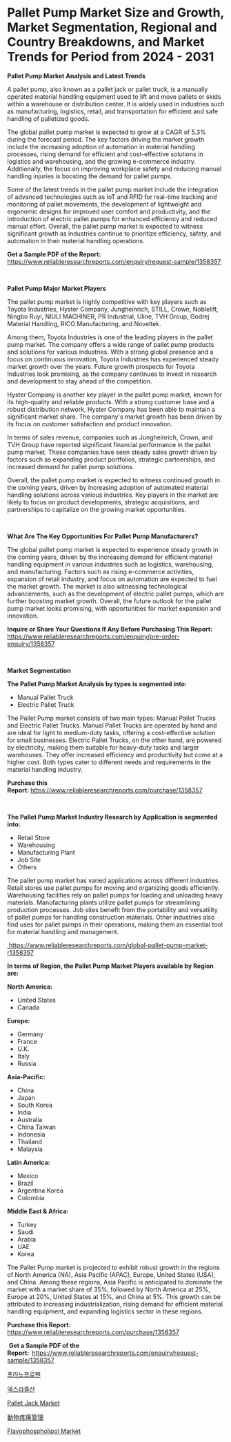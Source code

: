 <p><h1>Pallet Pump Market Size and Growth, Market Segmentation, Regional and Country Breakdowns, and Market Trends for Period from 2024 -  2031</h1></p><p><strong>Pallet Pump Market Analysis and Latest Trends</strong></p>
<p><p>A pallet pump, also known as a pallet jack or pallet truck, is a manually operated material handling equipment used to lift and move pallets or skids within a warehouse or distribution center. It is widely used in industries such as manufacturing, logistics, retail, and transportation for efficient and safe handling of palletized goods.</p><p>The global pallet pump market is expected to grow at a CAGR of 5.3% during the forecast period. The key factors driving the market growth include the increasing adoption of automation in material handling processes, rising demand for efficient and cost-effective solutions in logistics and warehousing, and the growing e-commerce industry. Additionally, the focus on improving workplace safety and reducing manual handling injuries is boosting the demand for pallet pumps.</p><p>Some of the latest trends in the pallet pump market include the integration of advanced technologies such as IoT and RFID for real-time tracking and monitoring of pallet movements, the development of lightweight and ergonomic designs for improved user comfort and productivity, and the introduction of electric pallet pumps for enhanced efficiency and reduced manual effort. Overall, the pallet pump market is expected to witness significant growth as industries continue to prioritize efficiency, safety, and automation in their material handling operations.</p></p>
<p><strong>Get a Sample PDF of the Report:&nbsp;</strong> <a href="https://www.reliableresearchreports.com/enquiry/request-sample/1358357">https://www.reliableresearchreports.com/enquiry/request-sample/1358357</a></p>
<p>&nbsp;</p>
<p><strong>Pallet Pump Major Market Players</strong></p>
<p><p>The pallet pump market is highly competitive with key players such as Toyota Industries, Hyster Company, Jungheinrich, STILL, Crown, Noblelift, Ningbo Ruyi, NIULI MACHINER, PR Industrial, Uline, TVH Group, Godrej Material Handling, RICO Manufacturing, and Noveltek.</p><p>Among them, Toyota Industries is one of the leading players in the pallet pump market. The company offers a wide range of pallet pump products and solutions for various industries. With a strong global presence and a focus on continuous innovation, Toyota Industries has experienced steady market growth over the years. Future growth prospects for Toyota Industries look promising, as the company continues to invest in research and development to stay ahead of the competition.</p><p>Hyster Company is another key player in the pallet pump market, known for its high-quality and reliable products. With a strong customer base and a robust distribution network, Hyster Company has been able to maintain a significant market share. The company's market growth has been driven by its focus on customer satisfaction and product innovation.</p><p>In terms of sales revenue, companies such as Jungheinrich, Crown, and TVH Group have reported significant financial performance in the pallet pump market. These companies have seen steady sales growth driven by factors such as expanding product portfolios, strategic partnerships, and increased demand for pallet pump solutions.</p><p>Overall, the pallet pump market is expected to witness continued growth in the coming years, driven by increasing adoption of automated material handling solutions across various industries. Key players in the market are likely to focus on product developments, strategic acquisitions, and partnerships to capitalize on the growing market opportunities.</p></p>
<p>&nbsp;</p>
<p><strong>What Are The Key Opportunities For Pallet Pump Manufacturers?</strong></p>
<p><p>The global pallet pump market is expected to experience steady growth in the coming years, driven by the increasing demand for efficient material handling equipment in various industries such as logistics, warehousing, and manufacturing. Factors such as rising e-commerce activities, expansion of retail industry, and focus on automation are expected to fuel the market growth. The market is also witnessing technological advancements, such as the development of electric pallet pumps, which are further boosting market growth. Overall, the future outlook for the pallet pump market looks promising, with opportunities for market expansion and innovation.</p></p>
<p><strong>Inquire or Share Your Questions If Any Before Purchasing This Report:</strong> <a href="https://www.reliableresearchreports.com/enquiry/pre-order-enquiry/1358357">https://www.reliableresearchreports.com/enquiry/pre-order-enquiry/1358357</a></p>
<p>&nbsp;</p>
<p><strong>Market Segmentation</strong></p>
<p><strong>The Pallet Pump Market Analysis by types is segmented into:</strong></p>
<p><ul><li>Manual Pallet Truck</li><li>Electric Pallet Truck</li></ul></p>
<p><p>The Pallet Pump market consists of two main types: Manual Pallet Trucks and Electric Pallet Trucks. Manual Pallet Trucks are operated by hand and are ideal for light to medium-duty tasks, offering a cost-effective solution for small businesses. Electric Pallet Trucks, on the other hand, are powered by electricity, making them suitable for heavy-duty tasks and larger warehouses. They offer increased efficiency and productivity but come at a higher cost. Both types cater to different needs and requirements in the material handling industry.</p></p>
<p><strong>Purchase this Report:&nbsp;</strong><a href="https://www.reliableresearchreports.com/purchase/1358357">https://www.reliableresearchreports.com/purchase/1358357</a></p>
<p>&nbsp;</p>
<p><strong>The Pallet Pump Market Industry Research by Application is segmented into:</strong></p>
<p><ul><li>Retail Store</li><li>Warehousing</li><li>Manufacturing Plant</li><li>Job Site</li><li>Others</li></ul></p>
<p><p>The pallet pump market has varied applications across different industries. Retail stores use pallet pumps for moving and organizing goods efficiently. Warehousing facilities rely on pallet pumps for loading and unloading heavy materials. Manufacturing plants utilize pallet pumps for streamlining production processes. Job sites benefit from the portability and versatility of pallet pumps for handling construction materials. Other industries also find uses for pallet pumps in their operations, making them an essential tool for material handling and management.</p></p>
<p><a href="https://www.reliableresearchreports.com/global-pallet-pump-market-r1358357">&nbsp;https://www.reliableresearchreports.com/global-pallet-pump-market-r1358357</a></p>
<p><strong>In terms of Region, the Pallet Pump Market Players available by Region are:</strong></p>
<p>
    <p> <strong> North America: </strong>
        <ul>
            <li>United States</li>
            <li>Canada</li>
        </ul>
        </p> 
    <p> <strong> Europe: </strong>
        <ul>
            <li>Germany</li>
            <li>France</li>
            <li>U.K.</li>
            <li>Italy</li>
            <li>Russia</li>
        </ul>
        </p> 
    <p> <strong> Asia-Pacific: </strong>
        <ul>
            <li>China</li>
            <li>Japan</li>
            <li>South Korea</li>
            <li>India</li>
            <li>Australia</li>
            <li>China Taiwan</li>
            <li>Indonesia</li>
            <li>Thailand</li>
            <li>Malaysia</li>
        </ul>
        </p> 
    <p> <strong> Latin America: </strong>
        <ul>
            <li>Mexico</li>
            <li>Brazil</li>
            <li>Argentina Korea</li>
            <li>Colombia</li>
        </ul>
        </p> 
    <p> <strong> Middle East & Africa: </strong>
        <ul>
            <li>Turkey</li>
            <li>Saudi</li>
            <li>Arabia</li>
            <li>UAE</li>
            <li>Korea</li>
        </ul>
    </p>
    </p>
<p><p>The Pallet Pump market is projected to exhibit robust growth in the regions of North America (NA), Asia Pacific (APAC), Europe, United States (USA), and China. Among these regions, Asia Pacific is anticipated to dominate the market with a market share of 35%, followed by North America at 25%, Europe at 20%, United States at 15%, and China at 5%. This growth can be attributed to increasing industrialization, rising demand for efficient material handling equipment, and expanding logistics sector in these regions.</p></p>
<p><strong>Purchase this Report: </strong><a href="https://www.reliableresearchreports.com/purchase/1358357">https://www.reliableresearchreports.com/purchase/1358357</a></p>
<p>&nbsp;<strong>Get a Sample PDF of the Report:&nbsp;&nbsp;</strong><a href="https://www.reliableresearchreports.com/enquiry/request-sample/1358357">https://www.reliableresearchreports.com/enquiry/request-sample/1358357</a></p>
<p><strong></strong></p>
<p><p><a href="https://github.com/Hubertstyenger6685/Market-Research-Report-List-1/blob/main/657468620140.md">프라노프로펜</a></p><p><a href="https://github.com/hxzi07639916/Market-Research-Report-List-1/blob/main/735922720139.md">덱스라졸산</a></p><p><a href="https://github.com/biheemgalvinlouises6hokrh3h/Market-Research-Report-List-2/blob/main/pallet-jack-market.md">Pallet Jack Market</a></p><p><a href="https://github.com/ihabdkwlxs948/Market-Research-Report-List-1/blob/main/917140521917.md">動物疼痛管理</a></p><p><a href="https://www.linkedin.com/pulse/flavophospholipol-market-furnish-information-size-share-dynamics-lsvze?trackingId=0m4dLoUqFW%2FRj%2FAb0JAbpw%3D%3D">Flavophospholipol Market</a></p></p>